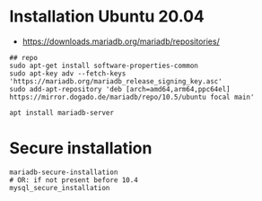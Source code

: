 # Installation Ubuntu 20.04 

 * https://downloads.mariadb.org/mariadb/repositories/

```
## repo 
sudo apt-get install software-properties-common
sudo apt-key adv --fetch-keys 'https://mariadb.org/mariadb_release_signing_key.asc'
sudo add-apt-repository 'deb [arch=amd64,arm64,ppc64el] https://mirror.dogado.de/mariadb/repo/10.5/ubuntu focal main'

apt install mariadb-server 

```

# Secure installation 

```
mariadb-secure-installation 
# OR: if not present before 10.4 
mysql_secure_installation 
```
